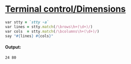 [1]: http://rosettacode.org/wiki/Terminal_control/Dimensions

# [Terminal control/Dimensions][1]

```ruby
var stty = `stty -a`
var lines = stty.match(/\brows\h+(\d+)/)
var cols  = stty.match(/\bcolumns\h+(\d+)/)
say "#{lines} #{cols}"
```

#### Output:
```
24 80
```
